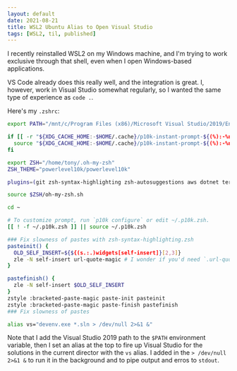 ```yaml
---
layout: default
date: 2021-08-21
title: WSL2 Ubuntu Alias to Open Visual Studio
tags: [WSL2, til, published]
---
```


I recently reinstalled WSL2 on my Windows machine, and I'm trying to work exclusive through that shell, even when I open Windows-based applications.

VS Code already does this really well, and the integration is great. I, however, work in Visual Studio somewhat regularly, so I wanted the same type of experience as `code .`.

Here's my `.zshrc`:

```bash
export PATH="/mnt/c/Program Files (x86)/Microsoft Visual Studio/2019/Enterprise/Common7/IDE/:$PATH"

if [[ -r "${XDG_CACHE_HOME:-$HOME/.cache}/p10k-instant-prompt-${(%):-%n}.zsh" ]]; then
  source "${XDG_CACHE_HOME:-$HOME/.cache}/p10k-instant-prompt-${(%):-%n}.zsh"
fi

export ZSH="/home/tony/.oh-my-zsh"
ZSH_THEME="powerlevel10k/powerlevel10k"

plugins=(git zsh-syntax-highlighting zsh-autosuggestions aws dotnet terraform vault gh)

source $ZSH/oh-my-zsh.sh

cd ~

# To customize prompt, run `p10k configure` or edit ~/.p10k.zsh.
[[ ! -f ~/.p10k.zsh ]] || source ~/.p10k.zsh

### Fix slowness of pastes with zsh-syntax-highlighting.zsh
pasteinit() {
  OLD_SELF_INSERT=${${(s.:.)widgets[self-insert]}[2,3]}
  zle -N self-insert url-quote-magic # I wonder if you'd need `.url-quote-magic`?
}

pastefinish() {
  zle -N self-insert $OLD_SELF_INSERT
}
zstyle :bracketed-paste-magic paste-init pasteinit
zstyle :bracketed-paste-magic paste-finish pastefinish
### Fix slowness of pastes

alias vs="devenv.exe *.sln > /dev/null 2>&1 &"
```

Note that I add the Visual Studio 2019 path to the `$PATH` environment variable, then I set an alias at the top to fire up Visual Studio for the solutions in the current director with the `vs` alias. I added in the `> /dev/null 2>&1 &` to run it in the background and to pipe output and erros to `stdout`.